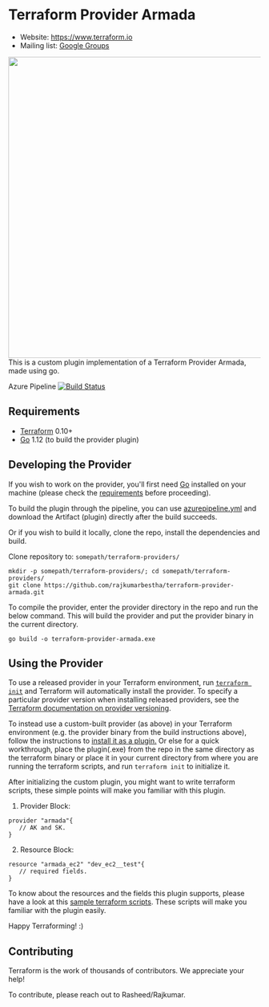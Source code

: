 Terraform Provider Armada
=========================
- Website: https://www.terraform.io
- Mailing list: [Google Groups](http://groups.google.com/group/terraform-tool)

<img src="https://cdn.rawgit.com/hashicorp/terraform-website/master/content/source/assets/images/logo-hashicorp.svg" width="600px">
This is a custom plugin implementation of a Terraform Provider Armada, made using go.

Azure Pipeline
[![Build Status](https://dev.azure.com/rajrocksdeworld/Sample_GO/_apis/build/status/Sample_GO-Go%20(preview)-CI?branchName=master)](https://dev.azure.com/rajrocksdeworld/Sample_GO/_build/latest?definitionId=3&branchName=master)

Requirements
------------

- [Terraform](https://www.terraform.io/downloads.html) 0.10+
- [Go](https://golang.org/doc/install) 1.12 (to build the provider plugin)

Developing the Provider
---------------------

If you wish to work on the provider, you'll first need [Go](http://www.golang.org) installed on your machine (please check the [requirements](https://github.com/rajkumarbestha/terraform-provider-customplugin#requirements) before proceeding).

To build the plugin through the pipeline, you can use [azurepipeline.yml](https://github.com/rajkumarbestha/terraform-provider-armada/blob/master/azurebuildpipeline/azure-pipelines.yml) and download the Artifact (plugin) directly after the build succeeds.

Or if you wish to build it locally, clone the repo, install the dependencies and build.

Clone repository to: `somepath/terraform-providers/`

```
mkdir -p somepath/terraform-providers/; cd somepath/terraform-providers/
git clone https://github.com/rajkumarbestha/terraform-provider-armada.git
```
To compile the provider, enter the provider directory in the repo and run the below command. This will build the provider and put the provider binary in the current directory.

```
go build -o terraform-provider-armada.exe
```

Using the Provider
----------------------

To use a released provider in your Terraform environment, run [`terraform init`](https://www.terraform.io/docs/commands/init.html) and Terraform will automatically install the provider. To specify a particular provider version when installing released providers, see the [Terraform documentation on provider versioning](https://www.terraform.io/docs/configuration/providers.html#version-provider-versions).

To instead use a custom-built provider (as above) in your Terraform environment (e.g. the provider binary from the build instructions above), follow the instructions to [install it as a plugin.](https://www.terraform.io/docs/plugins/basics.html#installing-a-plugin) Or else for a quick workthrough, place the plugin(.exe) from the repo in the same directory as the terraform binary or place it in your current directory from where you are running the terraform scripts, and run `terraform init` to initialize it.

After initializing the custom plugin, you might want to write terraform scripts, these simple points will make you familiar with this plugin.

1. Provider Block:

```
provider "armada"{
   // AK and SK.
}
```

2. Resource Block:

```
resource "armada_ec2" "dev_ec2__test"{
   // required fields.
}
```

To know about the resources and the fields this plugin supports, please have a look at this [sample terraform scripts](https://github.com/rajkumarbestha/terraform-provider-armada/tree/master/examples). These scripts will make you familiar with the plugin easily.

Happy Terraforming! :)

Contributing
---------------------------

Terraform is the work of thousands of contributors. We appreciate your help!

To contribute, please reach out to Rasheed/Rajkumar.



